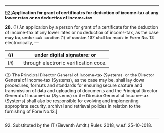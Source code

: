 ****  
  
[92](javascript:ShowFootnote\('fn92'\);)[**Application for grant of certificates for deduction of income-tax at any lower rates or no deduction of income-tax.**

**28.** (1) An application by a person for grant of a certificate for the deduction of income-tax at any lower rates or no deduction of income-tax, as the case may be, under sub-section (1) of section 197 shall be made in Form No. 13 electronically, —

(_i_) |  |  under digital signature; or  
---|---|---  
(_ii_) |  |  through electronic verification code.  
  
(2) The Principal Director General of Income-tax (Systems) or the Director General of Income-tax (Systems), as the case may be, shall lay down procedures, formats and standards for ensuring secure capture and transmission of data and uploading of documents and the Principal Director General of Income-tax (Systems) or the Director General of Income-tax (Systems) shall also be responsible for evolving and implementing appropriate security, archival and retrieval policies in relation to the furnishing of Form No.13.]

* * *

92\. Substituted by the IT (Eleventh Amdt.) Rules, 2018, w.e.f. 25-10-2018.